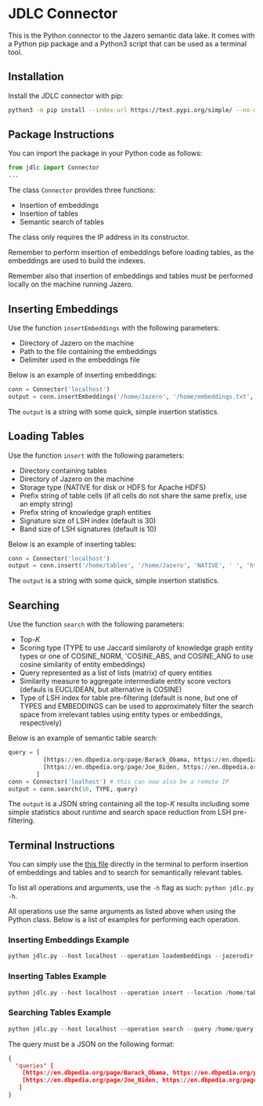 # JDLC Connector
This is the Python connector to the Jazero semantic data lake.
It comes with a Python pip package and a Python3 script that can be used as a terminal tool.

## Installation
Install the JDLC connector with pip:

```bash
python3 -m pip install --index-url https://test.pypi.org/simple/ --no-deps example-package-YOUR-USERNAME-HERE
```

## Package Instructions
You can import the package in your Python code as follows:

```python
from jdlc import Connector
...
```

The class `Connector` provides three functions:
- Insertion of embeddings
- Insertion of tables
- Semantic search of tables

The class only requires the IP address in its constructor.

Remember to perform insertion of embeddings before loading tables, as the embeddings are used to build the indexes.

Remember also that insertion of embeddings and tables must be performed locally on the machine running Jazero.

## Inserting Embeddings
Use the function `insertEmbeddings` with the following parameters:

- Directory of Jazero on the machine
- Path to the file containing the embeddings
- Delimiter used in the embeddings file

Below is an example of inserting embeddings:

```python
conn = Connector('localhost')
output = conn.insertEmbeddings('/home/Jazero', '/home/embeddings.txt', ' ')
```

The `output` is a string with some quick, simple insertion statistics.

## Loading Tables
Use the function `insert` with the following parameters:

- Directory containing tables
- Directory of Jazero on the machine
- Storage type (NATIVE for disk or HDFS for Apache HDFS)
- Prefix string of table cells (if all cells do not share the same prefix, use an empty string)
- Prefix string of knowledge graph entities
- Signature size of LSH index (default is 30)
- Band size of LSH signatures (default is 10)

Below is an example of inserting tables:

```python
conn = Connector('localhost')
output = conn.insert('/home/tables', '/home/Jazero', 'NATIVE', ' ', 'https://en.dbpedia.org', 128, 8)
```

The `output` is a string with some quick, simple insertion statistics.

## Searching
Use the function `search` with the following parameters:

- Top-_K_
- Scoring type (TYPE to use Jaccard similaroty of knowledge graph entity types or one of COSINE_NORM, 'COSINE_ABS, and COSINE_ANG to use cosine similarity of entity embeddings)
- Query represented as a list of lists (matrix) of query entities
- Similarity measure to aggregate intermediate entity score vectors (defauls is EUCLIDEAN, but alternative is COSINE)
- Type of LSH index for table pre-filtering (default is none, but one of TYPES and EMBEDDINGS can be used to approximately filter the search space from irrelevant tables using entity types or embeddings, respectively)

Below is an example of semantic table search:

```python
query = [
          [https://en.dbpedia.org/page/Barack_Obama, https://en.dbpedia.org/page/Joe_Biden, https://en.dbpedia.org/page/White_House], 
          [https://en.dbpedia.org/page/Joe_Biden, https://en.dbpedia.org/page/Kamala_Harris, https://en.dbpedia.org/page/White_House]
        ]
conn = Connector('loalhost') # this can now also be a remote IP
output = conn.search(10, TYPE, query)
```

The `output` is a JSON string containing all the top-_K_ results including some simple statistics about runtime and search space reduction from LSH pre-filtering.

## Terminal Instructions
You can simply use the <a href="https://github.com/EDAO-Project/Jazero/blob/main/JDLC/python/jdlc/jdlc.py">this file</a> directly in the terminal to perform insertion of embeddings and tables and to search for semantically relevant tables.

To list all operations and arguments, use the `-h` flag as such: `python jdlc.py -h`.

All operations use the same arguments as listed above when using the Python class.
Below is a list of examples for performing each operation.

### Inserting Embeddings Example

```python
python jdlc.py --host localhost --operation loadembeddings --jazerodir /home/Jazero --embeddings /home/embeddings.txt --delimiter ' '
```

### Inserting Tables Example

```python
python jdlc.py --host localhost --operation insert --location /home/tables --jazerodir /home/Jazero --storagetype NATIVE --tableentityprefix ' ' --kgentityprefix "https://en.dbpedia.org" --signaturesize 30 --bandsize 10
```

### Searching Tables Example

```python
python jdlc.py --host localhost --operation search --query /home/query.json --scoringtype COSINE_NORM --topk 100 --similaritymeasure EUCLIDEAN --prefilter EMBEDDINGS
```

The query must be a JSON on the following format:

```json
{
  "queries" [
    [https://en.dbpedia.org/page/Barack_Obama, https://en.dbpedia.org/page/Joe_Biden, https://en.dbpedia.org/page/White_House],
    [https://en.dbpedia.org/page/Joe_Biden, https://en.dbpedia.org/page/Kamala_Harris, https://en.dbpedia.org/page/White_House]
   ]
}
```
